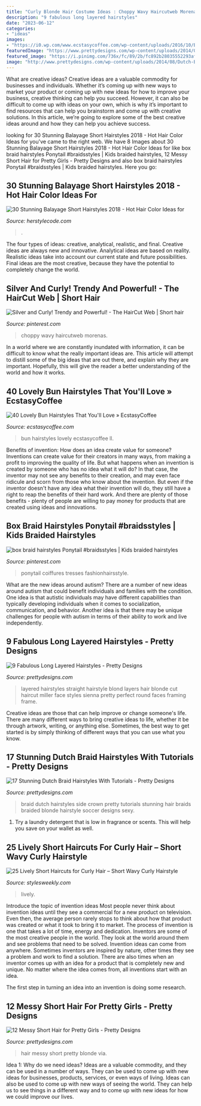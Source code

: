 ```yaml
---
title: "Curly Blonde Hair Costume Ideas : Choppy Wavy Haircutweb Morenas"
description: "9 fabulous long layered hairstyles"
date: "2023-06-12"
categories:
- "ideas"
images:
- "https://i0.wp.com/www.ecstasycoffee.com/wp-content/uploads/2016/10/Bun-Hairstyles-21.jpg"
featuredImage: "https://www.prettydesigns.com/wp-content/uploads/2014/09/Blonde-Messy-Short-Hair.jpg"
featured_image: "https://i.pinimg.com/736x/fc/89/2b/fc892b28035552293af68712bf00326d.jpg"
image: "http://www.prettydesigns.com/wp-content/uploads/2014/08/Dutch-Braid-Crown-and-Side-Braid.jpg"
---
```



What are creative ideas?
Creative ideas are a valuable commodity for businesses and individuals. Whether it’s coming up with new ways to market your product or coming up with new ideas for how to improve your business, creative thinking can help you succeed. However, it can also be difficult to come up with ideas on your own, which is why it’s important to find resources that can help you brainstorm and come up with creative solutions. In this article, we’re going to explore some of the best creative ideas around and how they can help you achieve success.

	

		
looking for 30 Stunning Balayage Short Hairstyles 2018 - Hot Hair Color Ideas for you've came to the right web. We have 8 Images about 30 Stunning Balayage Short Hairstyles 2018 - Hot Hair Color Ideas for like box braid hairstyles Ponytail #braidsstyles | Kids braided hairstyles, 12 Messy Short Hair for Pretty Girls - Pretty Designs and also box braid hairstyles Ponytail #braidsstyles | Kids braided hairstyles. Here you go:
		
    
## 30 Stunning Balayage Short Hairstyles 2018 - Hot Hair Color Ideas For

<img loading=lazy src="https://www.herstylecode.com/wp-content/uploads/2018/01/30-stunning-balayage-short-hairstyles-hot-hair-color-ideas-for-short-hair-1.jpg" onerror="this.onerror=null;this.src='https://tse2.mm.bing.net/th?id=OIP.iTPvzSMI32rX6R8604LvuwHaHa&amp;pid=15.1';" alt="30 Stunning Balayage Short Hairstyles 2018 - Hot Hair Color Ideas for">

_Source: herstylecode.com_

>. 

	

The four types of ideas: creative, analytical, realistic, and final.
Creative ideas are always new and innovative. Analytical ideas are based on reality. Realistic ideas take into account our current state and future possibilities. Final ideas are the most creative, because they have the potential to completely change the world.

    
## Silver And Curly! Trendy And Powerful! - The HairCut Web | Short Hair

<img loading=lazy src="https://i.pinimg.com/736x/b4/bc/9f/b4bc9f7cd631b7c7cbe02e42b95afc04.jpg" onerror="this.onerror=null;this.src='https://tse2.mm.bing.net/th?id=OIP.vz3yD_mdGS9afkd978Pp4AHaNJ&amp;pid=15.1';" alt="Silver and Curly! Trendy and Powerful! - The HairCut Web | Short hair">

_Source: pinterest.com_

>choppy wavy haircutweb morenas. 

	

In a world where we are constantly inundated with information, it can be difficult to know what the really important ideas are. This article will attempt to distill some of the big ideas that are out there, and explain why they are important. Hopefully, this will give the reader a better understanding of the world and how it works.

    
## 40 Lovely Bun Hairstyles That You&#039;ll Love » EcstasyCoffee

<img loading=lazy src="https://i0.wp.com/www.ecstasycoffee.com/wp-content/uploads/2016/10/Bun-Hairstyles-21.jpg" onerror="this.onerror=null;this.src='https://tse2.mm.bing.net/th?id=OIP.oFACrggBPgPbzTX5P1e5_AHaKX&amp;pid=15.1';" alt="40 Lovely Bun Hairstyles That You&#039;ll Love » EcstasyCoffee">

_Source: ecstasycoffee.com_

>bun hairstyles lovely ecstasycoffee ll. 

	

Benefits of invention: How does an idea create value for someone?
Inventions can create value for their creators in many ways, from making a profit to improving the quality of life. But what happens when an invention is created by someone who has no idea what it will do? In that case, the inventor may not see any benefits to their creation, and may even face ridicule and scorn from those who know about the invention. But even if the inventor doesn't have any idea what their invention will do, they still have a right to reap the benefits of their hard work. And there are plenty of those benefits - plenty of people are willing to pay money for products that are created using ideas and innovations.

    
## Box Braid Hairstyles Ponytail #braidsstyles | Kids Braided Hairstyles

<img loading=lazy src="https://i.pinimg.com/736x/fc/89/2b/fc892b28035552293af68712bf00326d.jpg" onerror="this.onerror=null;this.src='https://tse2.mm.bing.net/th?id=OIP.9T3oc-kEYCIjwH922lLd9gHaJP&amp;pid=15.1';" alt="box braid hairstyles Ponytail #braidsstyles | Kids braided hairstyles">

_Source: pinterest.com_

>ponytail coiffures tresses fashionhairsstyle. 

	

What are the new ideas around autism?
There are a number of new ideas around autism that could benefit individuals and families with the condition. One idea is that autistic individuals may have different capabilities than typically developing individuals when it comes to socialization, communication, and behavior. Another idea is that there may be unique challenges for people with autism in terms of their ability to work and live independently.

    
## 9 Fabulous Long Layered Hairstyles - Pretty Designs

<img loading=lazy src="http://www.prettydesigns.com/wp-content/uploads/2013/09/Long-Layered-Blond-Straight-Hairstyle.jpg" onerror="this.onerror=null;this.src='https://tse4.mm.bing.net/th?id=OIP.t2YJS2H8mBl8JlE104mdYgAAAA&amp;pid=15.1';" alt="9 Fabulous Long Layered Hairstyles - Pretty Designs">

_Source: prettydesigns.com_

>layered hairstyles straight hairstyle blond layers hair blonde cut haircut miller face styles sienna pretty perfect round faces framing frame. 

	

Creative ideas are those that can help improve or change someone's life. There are many different ways to bring creative ideas to life, whether it be through artwork, writing, or anything else. Sometimes, the best way to get started is by simply thinking of different ways that you can use what you know.

    
## 17 Stunning Dutch Braid Hairstyles With Tutorials - Pretty Designs

<img loading=lazy src="http://www.prettydesigns.com/wp-content/uploads/2014/08/Dutch-Braid-Crown-and-Side-Braid.jpg" onerror="this.onerror=null;this.src='https://tse4.mm.bing.net/th?id=OIP.nr5LoHLfbxrBC58fdmK7ngHaLG&amp;pid=15.1';" alt="17 Stunning Dutch Braid Hairstyles With Tutorials - Pretty Designs">

_Source: prettydesigns.com_

>braid dutch hairstyles side crown pretty tutorials stunning hair braids braided blonde hairstyle soccer designs sexy. 

	

1. Try a laundry detergent that is low in fragrance or scents. This will help you save on your wallet as well.

    
## 25 Lively Short Haircuts For Curly Hair – Short Wavy Curly Hairstyle

<img loading=lazy src="https://stylesweekly.com/wp-content/uploads/2018/01/25-lively-short-haircuts-for-curly-hair-short-wavy-curly-hairstyle-ideas-5.jpg" onerror="this.onerror=null;this.src='https://tse4.mm.bing.net/th?id=OIP.UqimZmMumsaDREluFJ-g5AHaLH&amp;pid=15.1';" alt="25 Lively Short Haircuts for Curly Hair – Short Wavy Curly Hairstyle">

_Source: stylesweekly.com_

>lively. 

	

Introduce the topic of invention ideas
Most people never think about invention ideas until they see a commercial for a new product on television. Even then, the average person rarely stops to think about how that product was created or what it took to bring it to market. The process of invention is one that takes a lot of time, energy and dedication. Inventors are some of the most creative people in the world. They look at the world around them and see problems that need to be solved.
Invention ideas can come from anywhere. Sometimes inventors are inspired by nature, other times they see a problem and work to find a solution. There are also times when an inventor comes up with an idea for a product that is completely new and unique. No matter where the idea comes from, all inventions start with an idea.

The first step in turning an idea into an invention is doing some research.

    
## 12 Messy Short Hair For Pretty Girls - Pretty Designs

<img loading=lazy src="https://www.prettydesigns.com/wp-content/uploads/2014/09/Blonde-Messy-Short-Hair.jpg" onerror="this.onerror=null;this.src='https://tse1.mm.bing.net/th?id=OIP.iSuq1C6vvwA7Ym9iQDvm_gAAAA&amp;pid=15.1';" alt="12 Messy Short Hair for Pretty Girls - Pretty Designs">

_Source: prettydesigns.com_

>hair messy short pretty blonde via. 

	

Idea 1: Why do we need ideas?
Ideas are a valuable commodity, and they can be used in a number of ways. They can be used to come up with new ideas for businesses, products, services, or even ways of living. Ideas can also be used to come up with new ways of seeing the world. They can help us to see things in a different way and to come up with new ideas for how we could improve our lives.

